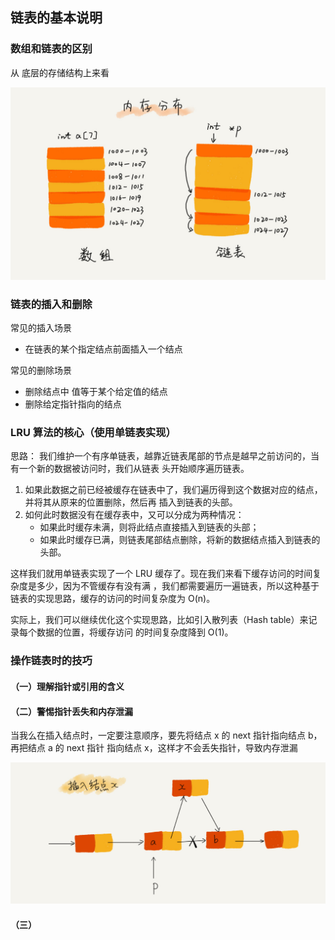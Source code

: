 ## 链表的基本说明

### 数组和链表的区别
从 底层的存储结构上来看

![img.png](img.png)

### 链表的插入和删除
常见的插入场景
- 在链表的某个指定结点前面插入一个结点

常见的删除场景
- 删除结点中 值等于某个给定值的结点
- 删除给定指针指向的结点

### LRU 算法的核心（使用单链表实现）
思路：
我们维护一个有序单链表，越靠近链表尾部的节点是越早之前访问的，当有一个新的数据被访问时，我们从链表
头开始顺序遍历链表。
1. 如果此数据之前已经被缓存在链表中了，我们遍历得到这个数据对应的结点，并将其从原来的位置删除，然后再
插入到链表的头部。
2. 如何此时数据没有在缓存表中，又可以分成为两种情况：
   - 如果此时缓存未满，则将此结点直接插入到链表的头部；
   - 如果此时缓存已满，则链表尾部结点删除，将新的数据结点插入到链表的头部。
    
这样我们就用单链表实现了一个 LRU 缓存了。现在我们来看下缓存访问的时间复杂度是多少，因为不管缓存有没有满
，我们都需要遍历一遍链表，所以这种基于链表的实现思路，缓存的访问的时间复杂度为 O(n)。

实际上，我们可以继续优化这个实现思路，比如引入散列表（Hash table）来记录每个数据的位置，将缓存访问
的时间复杂度降到 O(1)。

### 操作链表时的技巧
#### （一）理解指针或引用的含义


#### （二）警惕指针丢失和内存泄漏
当我么在插入结点时，一定要注意顺序，要先将结点 x 的 next 指针指向结点 b，再把结点 a 的 next 指针
指向结点 x，这样才不会丢失指针，导致内存泄漏

![img_1.png](img_1.png)

#### （三）

